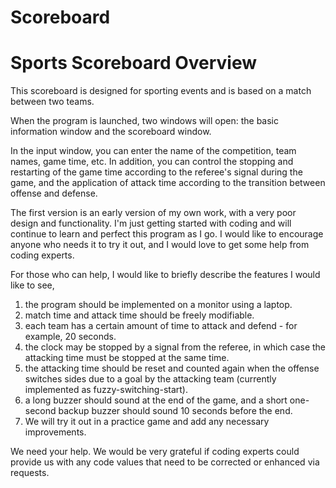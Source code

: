 # Scoreboard

# Sports Scoreboard Overview

This scoreboard is designed for sporting events and is based on a match between two teams.

When the program is launched, two windows will open: the basic information window and the scoreboard window.

In the input window, you can enter the name of the competition, team names, game time, etc. In addition, 
you can control the stopping and restarting of the game time according to the referee's signal during the game, 
and the application of attack time according to the transition between offense and defense.

The first version is an early version of my own work, with a very poor design and functionality.
I'm just getting started with coding and will continue to learn and perfect this program as I go.
I would like to encourage anyone who needs it to try it out, and I would love to get some help from coding experts.

For those who can help, I would like to briefly describe the features I would like to see,
1. the program should be implemented on a monitor using a laptop.
2. match time and attack time should be freely modifiable.
3. each team has a certain amount of time to attack and defend - for example, 20 seconds.
4. the clock may be stopped by a signal from the referee, in which case the attacking time must be stopped at the same time.
5. the attacking time should be reset and counted again when the offense switches sides due to a goal by the attacking team 
   (currently implemented as fuzzy-switching-start).
6. a long buzzer should sound at the end of the game, and a short one-second backup buzzer should sound 10 seconds before the end.
7. We will try it out in a practice game and add any necessary improvements.

We need your help.
We would be very grateful if coding experts could provide us with any code values that need to be corrected or enhanced via requests.
